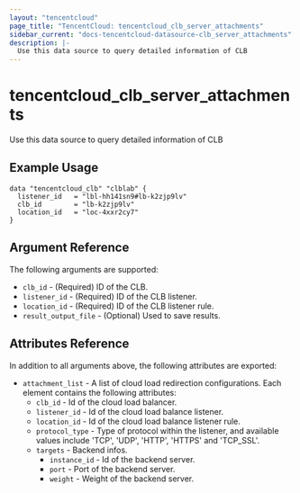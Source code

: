 ```yaml
---
layout: "tencentcloud"
page_title: "TencentCloud: tencentcloud_clb_server_attachments"
sidebar_current: "docs-tencentcloud-datasource-clb_server_attachments"
description: |-
  Use this data source to query detailed information of CLB
---
```


# tencentcloud_clb_server_attachments

Use this data source to query detailed information of CLB

## Example Usage

```hcl
data "tencentcloud_clb" "clblab" {
  listener_id   = "lbl-hh141sn9#lb-k2zjp9lv"
  clb_id        = "lb-k2zjp9lv"
  location_id   = "loc-4xxr2cy7"
}
```

## Argument Reference

The following arguments are supported:

* `clb_id` - (Required)  ID of the CLB.
* `listener_id` - (Required)  ID of the CLB listener.
* `location_id` - (Required)  ID of the CLB listener rule. 
* `result_output_file` - (Optional) Used to save results.

## Attributes Reference

In addition to all arguments above, the following attributes are exported:

* `attachment_list` - A list of cloud load redirection configurations. Each element contains the following attributes:
  * `clb_id` - Id of the cloud load balancer. 
  * `listener_id` - Id of the cloud load balance listener. 
  * `location_id` - Id of the cloud load balance listener rule. 
  * `protocol_type` - Type of protocol within the listener, and available values include 'TCP', 'UDP', 'HTTP', 'HTTPS' and 'TCP_SSL'. 
  * `targets` - Backend infos.
    * `instance_id` - Id of the backend server.
    * `port` - Port of the backend server.
    * `weight` - Weight of the backend server.


